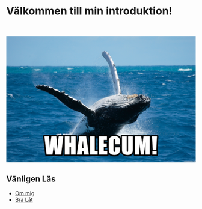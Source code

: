 # Välkommen till min introduktion!
<br>

![Whale](img/whalecum.jpg)
<Br>

## Vänligen Läs
- [Om mig](om_mig.md)
- [Bra Låt](https://www.youtube.com/watch?v=_xpb0_GXkV8)